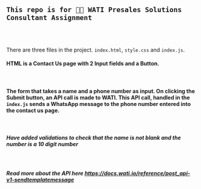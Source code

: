 ## ```This repo is for 👨‍💻 WATI Presales Solutions Consultant Assignment```

<br>
<br>

There are three files in the project. ```index.html```, ```style.css``` and ```index.js```.


####  HTML is a Contact Us page with 2 Input fields and a Button.

<br>

#### The form that takes a name and a phone number as input. On clicking the Submit button, an API call is made to WATI. This API call, handled in the ```index.js``` sends a WhatsApp message to the phone number entered into the contact us page.

<br>

##### Have added validations to check that the name is not blank and the number is a 10 digit number


<br>

##### Read more about the API here https://docs.wati.io/reference/post_api-v1-sendtemplatemessage 